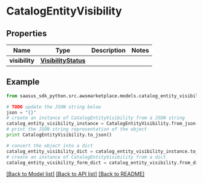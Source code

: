 # CatalogEntityVisibility


## Properties
Name | Type | Description | Notes
------------ | ------------- | ------------- | -------------
**visibility** | [**VisibilityStatus**](VisibilityStatus.md) |  | 

## Example

```python
from saasus_sdk_python.src.awsmarketplace.models.catalog_entity_visibility import CatalogEntityVisibility

# TODO update the JSON string below
json = "{}"
# create an instance of CatalogEntityVisibility from a JSON string
catalog_entity_visibility_instance = CatalogEntityVisibility.from_json(json)
# print the JSON string representation of the object
print CatalogEntityVisibility.to_json()

# convert the object into a dict
catalog_entity_visibility_dict = catalog_entity_visibility_instance.to_dict()
# create an instance of CatalogEntityVisibility from a dict
catalog_entity_visibility_form_dict = catalog_entity_visibility.from_dict(catalog_entity_visibility_dict)
```
[[Back to Model list]](../README.md#documentation-for-models) [[Back to API list]](../README.md#documentation-for-api-endpoints) [[Back to README]](../README.md)


